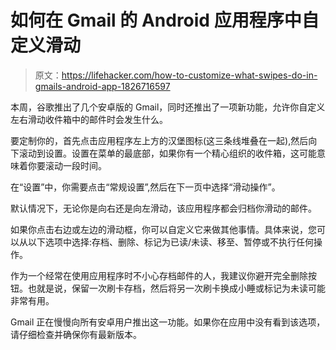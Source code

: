 # 如何在 Gmail 的 Android 应用程序中自定义滑动

> 原文：<https://lifehacker.com/how-to-customize-what-swipes-do-in-gmails-android-app-1826716597>

本周，谷歌推出了几个安卓版的 Gmail，同时还推出了一项新功能，允许你自定义左右滑动收件箱中的邮件时会发生什么。



要定制你的，首先点击应用程序左上方的汉堡图标(这三条线堆叠在一起),然后向下滚动到设置。设置在菜单的最底部，如果你有一个精心组织的收件箱，这可能意味着你要滚动一段时间。

在“设置”中，你需要点击“常规设置”,然后在下一页中选择“滑动操作”。

默认情况下，无论你是向右还是向左滑动，该应用程序都会归档你滑动的邮件。

如果你点击右边或左边的滑动框，你可以自定义它来做其他事情。具体来说，您可以从以下选项中选择:存档、删除、标记为已读/未读、移至、暂停或不执行任何操作。

作为一个经常在使用应用程序时不小心存档邮件的人，我建议你避开完全删除按钮。也就是说，保留一次刷卡存档，然后将另一次刷卡换成小睡或标记为未读可能非常有用。

Gmail 正在慢慢向所有安卓用户推出这一功能。如果你在应用中没有看到该选项，请仔细检查并确保你有最新版本。